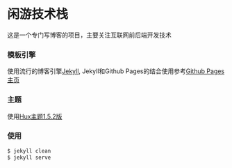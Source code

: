 # 闲游技术栈

这是一个专门写博客的项目，主要关注互联网前后端开发技术

### 模板引擎

使用流行的博客引擎[Jekyll](http://jekyllcn.com/), Jekyll和Github Pages的结合使用参考[Github Pages主页](https://pages.github.com/)

### 主题

使用[Hux主题1.5.2版](https://github.com/Huxpro/huxpro.github.io/tree/v1.5.2)

### 使用

```sh
$ jekyll clean
$ jekyll serve
```



